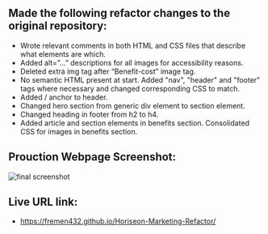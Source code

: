 ## Made the following refactor changes to the original repository:
* Wrote relevant comments in both HTML and CSS files that describe what elements are which.
* Added alt=”…” descriptions for all images for accessibility reasons.
* Deleted extra img tag after “Benefit-cost” image tag.
* No semantic HTML present at start. Added "nav", "header" and "footer" tags where necessary and changed corresponding CSS to match.
* Added / anchor to header.
* Changed hero section from generic div element to section element.
* Changed heading in footer from h2 to h4.
* Added article and section elements in benefits section. Consolidated CSS for images in benefits section.
  
## Prouction Webpage Screenshot:
![final screenshot](https://user-images.githubusercontent.com/87861603/128979208-1e3b0b19-5fce-4524-99df-7c0c0f3d205d.png)

## Live URL link:
* https://fremen432.github.io/Horiseon-Marketing-Refactor/
